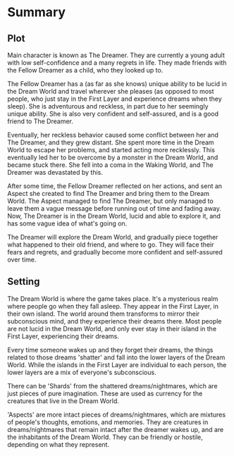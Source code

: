# Summary

## Plot

Main character is known as The Dreamer. They are currently a young adult with low self-confidence and a many regrets in life. They made friends with the Fellow Dreamer as a child, who they looked up to.

The Fellow Dreamer has a (as far as she knows) unique ability to be lucid in the Dream World and travel wherever she pleases (as opposed to most people, who just stay in the First Layer and experience dreams when they sleep). She is adventurous and reckless, in part due to her seemingly unique ability. She is also very confident and self-assured, and is a good friend to The Dreamer.

Eventually, her reckless behavior caused some conflict between her and The Dreamer, and they grew distant. She spent more time in the Dream World to escape her problems, and started acting more recklessly. This eventually led her to be overcome by a monster in the Dream World, and became stuck there. She fell into a coma in the Waking World, and The Dreamer was devastated by this.

After some time, the Fellow Dreamer reflected on her actions, and sent an Aspect she created to find The Dreamer and bring them to the Dream World. The Aspect managed to find The Dreamer, but only managed to leave them a vague message before running out of time and fading away. Now, The Dreamer is in the Dream World, lucid and able to explore it, and has some vague idea of what's going on.

The Dreamer will explore the Dream World, and gradually piece together what happened to their old friend, and where to go. They will face their fears and regrets, and gradually become more confident and self-assured over time.

## Setting

The Dream World is where the game takes place. It's a mysterious realm where people go when they fall asleep. They appear in the First Layer, in their own island. The world around them transforms to mirror their subconscious mind, and they experience their dreams there. Most people are not lucid in the Dream World, and only ever stay in their island in the First Layer, experiencing their dreams.

Every time someone wakes up and they forget their dreams, the things related to those dreams 'shatter' and fall into the lower layers of the Dream World. While the islands in the First Layer are individual to each person, the lower layers are a mix of everyone's subconscious.

There can be 'Shards' from the shattered dreams/nightmares, which are just pieces of pure imagination. These are used as currency for the creatures that live in the Dream World.

'Aspects' are more intact pieces of dreams/nightmares, which are mixtures of people's thoughts, emotions, and memories. They are creatures in dreams/nightmares that remain intact after the dreamer wakes up, and are the inhabitants of the Dream World. They can be friendly or hostile, depending on what they represent.
